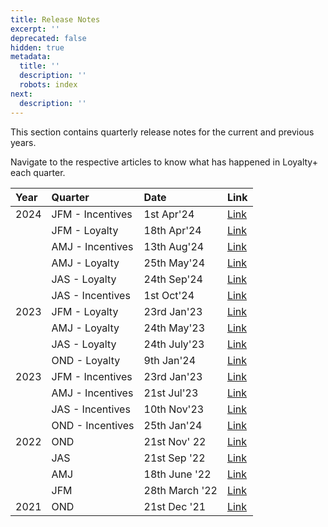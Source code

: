```yaml
---
title: Release Notes
excerpt: ''
deprecated: false
hidden: true
metadata:
  title: ''
  description: ''
  robots: index
next:
  description: ''
---
```

This section contains quarterly release notes for the current and previous years.

Navigate to the respective articles to know what has happened in Loyalty+ each quarter.

| Year | Quarter          | Date           | Link                                                                               |
| :--- | :--------------- | :------------- | :--------------------------------------------------------------------------------- |
| 2024 | JFM - Incentives | 1st Apr'24     | [Link](https://docs.capillarytech.com/docs/jfm2024incentives-release-notes)        |
|      | JFM - Loyalty    | 18th Apr'24    | [Link](https://docs.capillarytech.com/docs/jfm-2024-loyalty-releases)              |
|      | AMJ - Incentives | 13th Aug'24    | [Link](https://docs.capillarytech.com/docs/amj-2024-incentives-release-notes)      |
|      | AMJ - Loyalty    | 25th May'24    | [Link](https://docs.capillarytech.com/docs/amj-2024-loyalty-release-notes)         |
|      | JAS - Loyalty    | 24th Sep'24    | [Link](https://docs.capillarytech.com/docs/jas-2024-loyalty-release-notes)         |
|      | JAS - Incentives | 1st Oct'24     | [Link](https://docs.capillarytech.com/docs/jas-2024-incentives-release-notes)      |
| 2023 | JFM - Loyalty    | 23rd Jan'23    | [Link](https://docs.capillarytech.com/docs/jfm-2023)                               |
|      | AMJ - Loyalty    | 24th May'23    | [Link](https://docs.capillarytech.com/docs/amj-2023-loyalty-release-notes)         |
|      | JAS - Loyalty    | 24th July'23   | [Link](https://docs.capillarytech.com/docs/jas23-release-notes)                    |
|      | OND - Loyalty    | 9th Jan'24     | [Link](https://docs.capillarytech.com/docs/ond-2023-loyalty-release-notes)         |
| 2023 | JFM - Incentives | 23rd Jan'23    | [Link](https://docs.capillarytech.com/docs/jfm-2023-incentives-release-notes)      |
|      | AMJ - Incentives | 21st Jul'23    | [Link](https://docs.capillarytech.com/docs/amj-2023-incentives-release-notes)      |
|      | JAS - Incentives | 10th Nov'23    | [Link](https://docs.capillarytech.com/docs/amj-2023-incentives-release-notes-copy) |
|      | OND - Incentives | 25th Jan'24    | [Link](https://docs.capillarytech.com/docs/jas-2023-incentives-release-notes-copy) |
| 2022 | OND              | 21st Nov' 22   | [Link](https://docs.capillarytech.com/docs/ond-2022-loyalty-releases-copy)         |
|      | JAS              | 21st Sep '22   | [Link](https://docs.capillarytech.com/changelog/loyalty-jas-22)                    |
|      | AMJ              | 18th June '22  | [Link](https://docs.capillarytech.com/changelog/loyalty-amj-22)                    |
|      | JFM              | 28th March '22 | [Link](https://docs.capillarytech.com/changelog/loyalty-jfm-22)                    |
| 2021 | OND              | 21st Dec '21   | [Link](https://docs.capillarytech.com/changelog/loyalty-ond-21)                    |